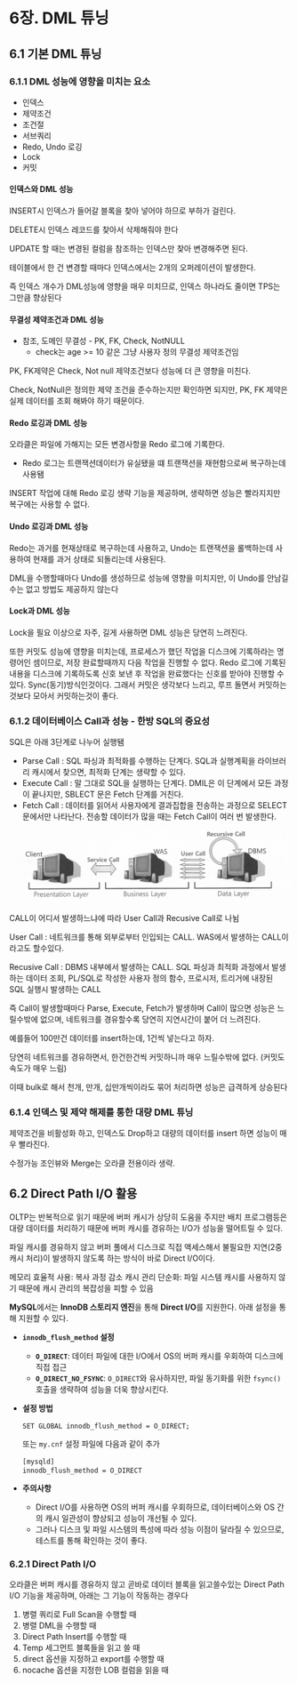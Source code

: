 # 6장. DML 튜닝

## 6.1 기본 DML 튜닝

### 6.1.1 DML 성능에 영향을 미치는 요소

* 인덱스
* 제약조건
* 조건절
* 서브쿼리
* Redo, Undo 로깅
* Lock
* 커밋

#### 인덱스와 DML 성능

INSERT시 인덱스가 들어갈 블록을 찾아 넣어야 하므로 부하가 걸린다.

DELETE시 인덱스 레코드를 찾아서 삭제해줘야 한다

UPDATE 할 때는 변경된 컬럼을 참조하는 인덱스만 찾아 변경해주면 된다. 

테이블에서 한 건 변경할 때마다 인덱스에서는 2개의 오퍼레이션이 발생한다. 



즉 인덱스 개수가 DML성능에 영향을 매우 미치므로, 인덱스 하나라도 줄이면 TPS는 그만큼 향상된다

#### 무결성 제약조건과 DML 성능

* 참조, 도메인 무결성 - PK, FK, Check, NotNULL 
  * check는 age >= 10 같은 그냥 사용자 정의 무결성 제약조건임

PK, FK제약은 Check, Not null 제약조건보다 성능에 더 큰 영향을 미친다.

Check, NotNull은 정의한 제약 조건을 준수하는지만 확인하면 되지만, PK, FK 제약은 실제 데이터를 조회 해봐야 하기 때문이다.

#### Redo 로깅과 DML 성능

오라클은 파일에 가해지는 모든 변경사항을 Redo 로그에 기록한다. 

* Redo 로그는 트랜잭션데이터가 유실됐을 떄 트랜잭션을 재현함으로써 복구하는데 사용됌

INSERT 작업에 대해 Redo 로깅 생략 기능을 제공하며, 생략하면 성능은 빨라지지만 복구에는 사용할 수 없다.

#### Undo 로깅과 DML 성능

Redo는 과거를 현재상태로 복구하는데 사용하고, Undo는 트랜잭션을 롤백하는데 사용하여 현재를 과거 상태로 되돌리는데 사용된다.

DML을 수행할때마다 Undo를 생성하므로 성능에 영향을 미치지만, 이 Undo를 안남길수는 없고 방법도 제공하지 않는다

#### Lock과 DML 성능

Lock을 필요 이상으로 자주, 길게 사용하면 DML 성능은 당연히 느려진다.



또한 커밋도 성능에 영향을 미치는데, 프로세스가 했던 작업을 디스크에 기록하라는 명령어인 셈이므로, 저장 완료할때까지 다음 작업을 진행할 수 없다. Redo 로그에 기록된 내용을 디스크에 기록하도록 신호 보낸 후 작업을 완료했다는 신호를 받아야 진행할 수 있다. Sync(동기)방식인것이다. 그래서 커밋은 생각보다 느리고, 루프 돌면서 커밋하는것보다 모아서 커밋하는것이 좋다.

### 6.1.2 데이터베이스 Call과 성능 - 한방 SQL의 중요성

SQL은 아래 3단계로 나누어 실행됌

- ﻿﻿Parse Call : SQL 파싱과 최적화를 수행하는 단계다. SQL과 실행계획을 라이브러 리 캐시에서 찾으면, 최적화 단계는 생략할 수 있다.
- ﻿﻿Execute Call : 말 그대로 SQL을 실행하는 단계다. DMIL은 이 단계에서 모든 과정 이 끝나지만, SBLECT 문은 Fetch 단계를 거친다.
- ﻿﻿Fetch Call : 데이터를 읽어서 사용자에게 결과집합을 전송하는 과정으로 SELECT
    문에서만 나타난다. 전송할 데이터가 많을 때는 Fetch Call이 여러 번 발생한다.

![image-20240915143606595](./images//image-20240915143606595.png)

CALL이 어디서 발생하느냐에 따라 User Call과 Recusive Call로 나뉨



User Call : 네트워크를 통해 외부로부터 인입되는 CALL. WAS에서 발생하는 CALL이라고도 할수있다.

Recusive Call : DBMS 내부에서 발생하는 CALL. SQL 파싱과 최적화 과정에서 발생하는 데이터 조회, PL/SQL로 작성한 사용자 정의 함수, 프로시저, 트리거에 내장된 SQL 실행시 발생하는 CALL



즉 Call이 발생할때마다 Parse, Execute, Fetch가 발생하며 Call이 많으면 성능은 느릴수밖에 없으며, 네트워크를 경유할수록 당연히 지연시간이 붙어 더 느려진다.



예를들어 100만건 데이터를 insert하는데, 1건씩 넣는다고 하자.

당연히 네트워크를 경유하면서, 한건한건씩 커밋하니까 매우 느릴수밖에 없다. (커밋도 속도가 매우 느림)

이때 bulk로 해서 천개, 만개, 십만개씩이라도 묶어 처리하면 성능은 급격하게 상승된다

### 6.1.4 인덱스 및 제약 해제를 통한 대량 DML 튜닝

제약조건을 비활성화 하고, 인덱스도 Drop하고 대량의 데이터를 insert 하면 성능이 매우 빨라진다. 



수정가능 조인뷰와 Merge는 오라클 전용이라 생략. 

## 6.2 Direct Path I/O 활용

OLTP는 반복적으로 읽기 때문에 버퍼 캐시가 상당히 도움을 주지만 배치 프로그램등은 대량 데이터를 처리하기 때문에 버퍼 캐시를 경유하는 I/O가 성능을 떨어트릴 수 있다.

파일 캐시를 경유하지 않고 버퍼 풀에서 디스크로 직접 액세스해서 불필요한 지연(2중 캐시 처리)이 발생하지 않도록 하는 방식이 바로 Direct I/O이다.

메모리 효율적 사용: 복사 과정 감소
캐시 관리 단순화: 파일 시스템 캐시를 사용하지 않기 때문에 캐시 관리의 복잡성을 피할 수 있음

**MySQL**에서는 **InnoDB 스토리지 엔진**을 통해 **Direct I/O**를 지원한다. 아래 설정을 통해 지원할 수 있다. 

- **`innodb_flush_method` 설정**

  - **`O_DIRECT`**: 데이터 파일에 대한 I/O에서 OS의 버퍼 캐시를 우회하여 디스크에 직접 접근
  - **`O_DIRECT_NO_FSYNC`**: `O_DIRECT`와 유사하지만, 파일 동기화를 위한 `fsync()` 호출을 생략하여 성능을 더욱 향상시킨다.

- **설정 방법**

  ```
  SET GLOBAL innodb_flush_method = O_DIRECT;
  ```

  또는 `my.cnf` 설정 파일에 다음과 같이 추가

  ```
  [mysqld]
  innodb_flush_method = O_DIRECT
  ```

- **주의사항**

  - Direct I/O를 사용하면 OS의 버퍼 캐시를 우회하므로, 데이터베이스와 OS 간의 캐시 일관성이 향상되고 성능이 개선될 수 있다.
  - 그러나 디스크 및 파일 시스템의 특성에 따라 성능 이점이 달라질 수 있으므로, 테스트를 통해 확인하는 것이 좋다.



### 6.2.1 Direct Path I/O

오라클은 버퍼 캐시를 경유하지 않고 곧바로 데이터 블록을 읽고쓸수있는 Direct Path I/O 기능을 제공하며, 아래는 그 기능이 작동하는 경우다

1. ﻿﻿﻿병렬 쿼리로 Full Scan을 수행할 때
2. ﻿﻿﻿병렬 DML을 수행할 때
3. ﻿﻿﻿Direct Path Insert를 수행할 때
4. ﻿﻿﻿Temp 세그먼트 블록들을 읽고 쓸 때
5. ﻿﻿﻿direct 옵션을 지정하고 export를 수행할 때
6. ﻿﻿﻿nocache 옵션을 지정한 LOB 컬럼을 읽을 때